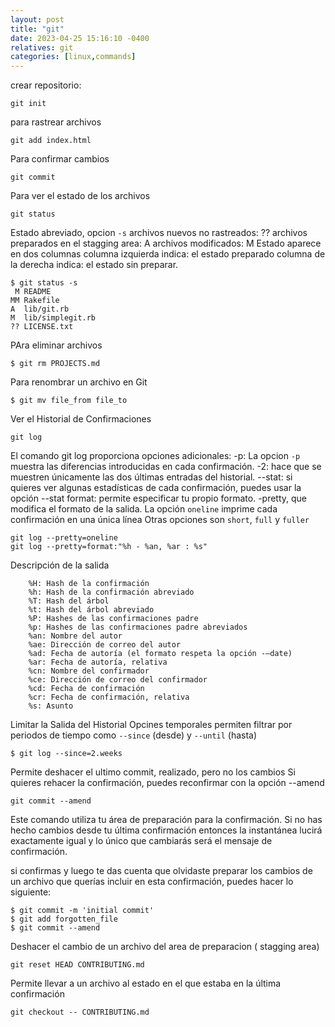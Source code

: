 ```yaml
---
layout: post
title: "git"
date: 2023-04-25 15:16:10 -0400
relatives: git
categories: [linux,commands]
---
```


crear repositorio:
```
git init
```

para rastrear archivos
```
git add index.html
```

Para confirmar cambios
```
git commit
```

Para ver el estado de los archivos
```
git status
```

Estado abreviado, opcion `-s`
archivos nuevos no rastreados: ??
archivos preparados en el stagging area: A
archivos  modificados: M
Estado aparece en dos columnas
	columna izquierda indica: el estado preparado
	columna de la derecha indica: el estado sin preparar.
```
$ git status -s
 M README
MM Rakefile
A  lib/git.rb
M  lib/simplegit.rb
?? LICENSE.txt
```

PAra eliminar archivos
```
$ git rm PROJECTS.md
```

Para renombrar un archivo en Git
```
$ git mv file_from file_to
```

Ver el Historial de Confirmaciones
```
git log
```
El comando git log proporciona opciones adicionales:
-p: La opcion `-p`  muestra las diferencias introducidas en cada confirmación.
-2: hace que se muestren únicamente las dos últimas entradas del historial.
--stat: si quieres ver algunas estadísticas de cada confirmación, puedes usar la opción --stat
format: permite especificar tu propio formato.
-pretty, que modifica el formato de la salida.
	La opción `oneline` imprime cada confirmación en una única línea
	Otras opciones son `short`, `full` y `fuller`

```
git log --pretty=oneline
git log --pretty=format:"%h - %an, %ar : %s"
```

Descripción de la salida
```
	%H: Hash de la confirmación
	%h: Hash de la confirmación abreviado
	%T: Hash del árbol
	%t: Hash del árbol abreviado
	%P: Hashes de las confirmaciones padre
	%p: Hashes de las confirmaciones padre abreviados
	%an: Nombre del autor
	%ae: Dirección de correo del autor
	%ad: Fecha de autoría (el formato respeta la opción -–date)
	%ar: Fecha de autoría, relativa
	%cn: Nombre del confirmador
	%ce: Dirección de correo del confirmador
	%cd: Fecha de confirmación
	%cr: Fecha de confirmación, relativa
	%s: Asunto
```

Limitar la Salida del Historial
Opcines temporales permiten filtrar por periodos de tiempo como `--since` (desde) y `--until` (hasta)
```
$ git log --since=2.weeks
```


Permite deshacer el ultimo commit, realizado, pero no los cambios 
Si quieres rehacer la confirmación, puedes reconfirmar con la opción --amend
```
git commit --amend
```
Este comando utiliza tu área de preparación para la confirmación. Si no has hecho cambios desde tu última confirmación entonces la instantánea lucirá exactamente igual y lo único que cambiarás será el mensaje de confirmación.


si confirmas y luego te das cuenta que olvidaste preparar los cambios de un archivo que querías incluir en esta confirmación, puedes hacer lo siguiente:
```
$ git commit -m 'initial commit'
$ git add forgotten_file
$ git commit --amend
```

Deshacer el cambio de un archivo del area de preparacion ( stagging area)
```
git reset HEAD CONTRIBUTING.md
```

Permite llevar a un archivo al estado en el que estaba en la última confirmación
```
git checkout -- CONTRIBUTING.md
```
